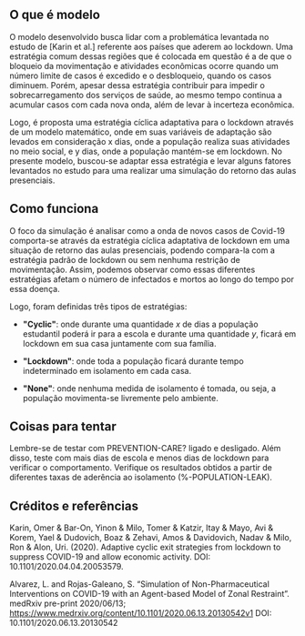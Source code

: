## O que é modelo

O modelo desenvolvido busca lidar com a problemática levantada no estudo de [Karin et al.]  referente aos países que aderem ao lockdown. Uma estratégia comum dessas regiões que é colocada em questão é a de que o bloqueio da movimentação e atividades econômicas ocorre quando um número limite de casos é excedido e o desbloqueio, quando os casos diminuem. Porém, apesar dessa estratégia contribuir para impedir o sobrecarregamento dos serviços de saúde, ao mesmo tempo continua a acumular casos com cada nova onda, além de levar à incerteza econômica. 

Logo, é proposta uma estratégia cíclica adaptativa para o lockdown através de um modelo matemático, onde em suas variáveis de adaptação são levados em consideração x dias, onde a população realiza suas atividades no meio social, e y dias, onde a população mantém-se em lockdown. No presente modelo, buscou-se adaptar essa estratégia e levar alguns fatores levantados no estudo para uma realizar uma simulação do retorno das aulas presenciais.

## Como funciona

O  foco  da simulação é analisar  como  a  onda  de  novos  casos  de  Covid-19  comporta-se através da estratégia cíclica adaptativa de lockdown em uma situação de retorno das aulas presenciais, podendo compara-la com a estratégia padrão de lockdown ou sem nenhuma restrição de movimentação. Assim, podemos observar como essas diferentes estratégias afetam o número de infectados e mortos ao longo do tempo por essa doença.

Logo, foram definidas três tipos de estratégias: 

- **"Cyclic"**: onde durante uma quantidade _x_ de dias a população estudantil poderá ir para a escola e durante uma quantidade _y_, ficará em lockdown em sua casa juntamente com sua família.

- **"Lockdown"**: onde toda a população ficará durante tempo indeterminado em isolamento em cada casa.

- **"None"**: onde nenhuma medida de isolamento é tomada, ou seja, a população movimenta-se livremente pelo ambiente.

## Coisas para tentar

Lembre-se de testar com PREVENTION-CARE? ligado e desligado. Além disso, teste com mais dias de escola e menos dias de lockdown para verificar o comportamento. Verifique os resultados obtidos a partir de diferentes taxas de aderência ao isolamento (%-POPULATION-LEAK).

## Créditos e referências

Karin, Omer & Bar-On, Yinon & Milo, Tomer & Katzir, Itay & Mayo, Avi & Korem, Yael & Dudovich, Boaz & Zehavi, Amos & Davidovich, Nadav & Milo, Ron & Alon, Uri. (2020). Adaptive cyclic exit strategies from lockdown to suppress COVID-19 and allow economic activity. DOI: 10.1101/2020.04.04.20053579. 

Alvarez, L. and Rojas-Galeano, S. “Simulation of Non-Pharmaceutical Interventions on COVID-19 with an Agent-based Model of Zonal Restraint”. medRxiv pre-print 2020/06/13; https://www.medrxiv.org/content/10.1101/2020.06.13.20130542v1 DOI: 10.1101/2020.06.13.20130542
